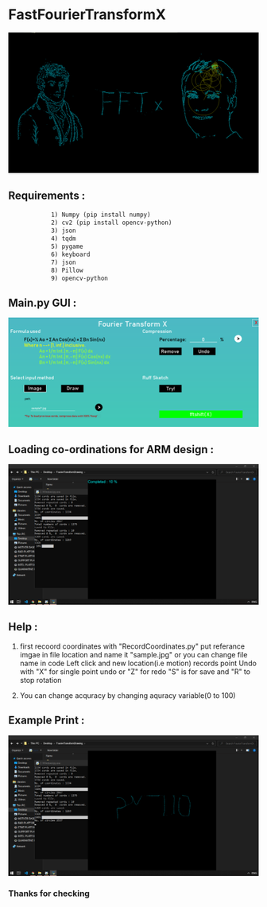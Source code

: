 # FastFourierTransformX

 ![GitHub Logo](https://github.com/sandeepyadav1478/Fast_Fourier_Transformation/blob/main/dist/template.png)
 
## Requirements :  
                1) Numpy (pip install numpy)
                2) cv2 (pip install opencv-python)
                3) json
                4) tqdm
                5) pygame
                6) keyboard
                7) json
                8) Pillow
                9) opencv-python
                
                
## Main.py GUI :
![GitHub Logo](https://github.com/sandeepyadav1478/Fast_Fourier_Transformation/blob/main/dist/Screenshot%20(134).png)

## Loading co-ordinations for ARM design :
![GitHub Logo](https://github.com/sandeepyadav1478/Fast_Fourier_Transformation/blob/main/dist/Screenshot%20(136).png)
                
## Help :
  1) first recoord coordinates with "RecordCoordinates.py"
      put referance imgae in file location and name it "sample.jpg" or you can change file name in code
      Left click and new location(i.e motion) records point
      Undo with "X" for single point undo or "Z" for redo
      "S" is for save and "R" to stop rotation
      
  2) You can change acquracy by changing aquracy variable(0 to 100)

## Example Print :
![GitHub Logo](https://github.com/sandeepyadav1478/Fast_Fourier_Transformation/blob/main/dist/Screenshot%20(138).png?raw=true)
  
  ### Thanks for checking
